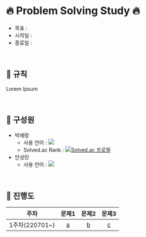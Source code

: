 # 🔥 Problem Solving Study 🔥
- 목표 : 
- 시작일 : 
- 종료일 : 

</br>

## 🚀 규칙
Lorem Ipsum

</br>

## 🙋 구성원

- 박예랑
  - 사용 언어 : <img src="https://img.shields.io/badge/C++-00599C?style=flat-square&logo=cplusplus&logoColor=white"/>
  - Solved.ac Rank : [![Solved.ac
프로필](http://mazassumnida.wtf/api/mini/generate_badge?boj=dpfkdvkr)](https://solved.ac/dpfkdvkr)
- 안성민
  - 사용 언어 : <img src="https://img.shields.io/badge/Python-3776AB?style=flat-square&logo=Python&logoColor=white"/>

</br>

## 📅 진행도

|주차|문제1|문제2|문제3|
|:-----:|:-----:|:-----:|:-----:|
|1주차(220701~)|[a](#)|[b](#)|[c](#)|
